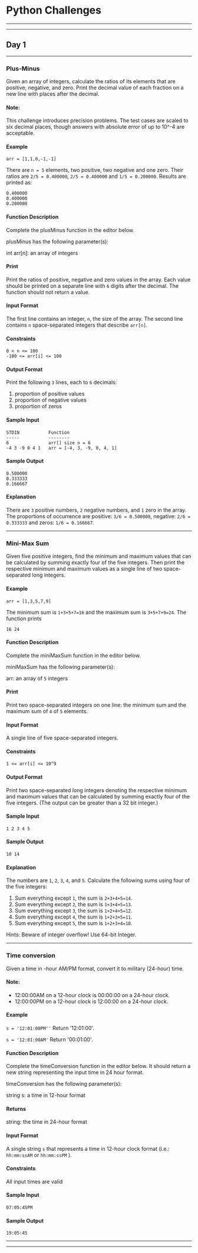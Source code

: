 # Python Challenges


___
___

## Day 1
___

### Plus-Minus
Given an array of integers, calculate the ratios of its elements that are positive, negative, and zero. Print the decimal value of each fraction on a new line with  places after the decimal.

#### Note: 
This challenge introduces precision problems. The test cases are scaled to six decimal places, though answers with absolute error of up to 10^-4 are acceptable.

#### Example
    arr = [1,1,0,-1,-1]

There are `n = 5` elements, two positive, two negative and one zero. Their ratios are `2/5 = 0.400000`, `2/5 = 0.400000` and `1/5 = 0.200000`. Results are printed as:

    0.400000
    0.400000
    0.200000

#### Function Description

Complete the plusMinus function in the editor below.

plusMinus has the following parameter(s):

int arr[n]: an array of integers

#### Print
Print the ratios of positive, negative and zero values in the array. Each value should be printed on a separate line with `6` digits after the decimal. The function should not return a value.

#### Input Format

The first line contains an integer, `n`, the size of the array.
The second line contains `n` space-separated integers that describe `arr[n]`.

#### Constraints
    0 < n <= 100
    -100 <= arr[i] <= 100

#### Output Format

Print the following `3` lines, each to `6` decimals:

1. proportion of positive values
2. proportion of negative values
3. proportion of zeros

#### Sample Input

    STDIN           Function
    -----           --------
    6               arr[] size n = 6
    -4 3 -9 0 4 1   arr = [-4, 3, -9, 0, 4, 1]

#### Sample Output

    0.500000
    0.333333
    0.166667

#### Explanation

There are `3` positive numbers, `2` negative numbers, and `1` zero in the array.
The proportions of occurrence are positive: `3/6 = 0.500000`, negative: `2/6 = 0.333333` and zeros: `1/6 = 0.166667`.

___

### Mini-Max Sum
Given five positive integers, find the minimum and maximum values that can be calculated by summing exactly four of the five integers. Then print the respective minimum and maximum values as a single line of two space-separated long integers.

#### Example

	arr = [1,3,5,7,9]
The minimum sum is `1+3+5+7=16` and the maximum sum is `3+5+7+9=24`. The function prints

	16 24
#### Function Description

Complete the miniMaxSum function in the editor below.

miniMaxSum has the following parameter(s):

arr: an array of `5` integers
#### Print

Print two space-separated integers on one line: the minimum sum and the maximum sum of `4` of `5` elements.

#### Input Format

A single line of five space-separated integers.

#### Constraints
	1 <= arr[i] <= 10^9

#### Output Format

Print two space-separated long integers denoting the respective minimum and maximum values that can be calculated by summing exactly four of the five integers. (The output can be greater than a 32 bit integer.)

#### Sample Input

	1 2 3 4 5

#### Sample Output

	10 14

#### Explanation

The numbers are `1`, `2`, `3`, `4`, and `5`. Calculate the following sums using four of the five integers:

1. Sum everything except `1`, the sum is `2+3+4+5=14`.
2. Sum everything except `2`, the sum is `1+3+4+5=13`.
3. Sum everything except `3`, the sum is `1+2+4+5=12`.
4. Sum everything except `4`, the sum is `1+2+3+5=11`.
5. Sum everything except `5`, the sum is `1+2+3+4=10`.

Hints: Beware of integer overflow! Use 64-bit Integer.
___
### Time conversion

Given a time in -hour AM/PM format, convert it to military (24-hour) time.

#### Note: 
- 12:00:00AM on a 12-hour clock is 00:00:00 on a 24-hour clock.
- 12:00:00PM on a 12-hour clock is 12:00:00 on a 24-hour clock.

#### Example

`s = '12:01:00PM''`
Return '12:01:00'.

`s = '12:01:00AM'`
Return '00:01:00'.

#### Function Description

Complete the timeConversion function in the editor below. It should return a new string representing the input time in 24 hour format.

timeConversion has the following parameter(s):

string s: a time in 12-hour format
#### Returns

string: the time in 24-hour format
#### Input Format

A single string `s` that represents a time in 12-hour clock format (i.e.: `hh:mm:ssAM` or `hh:mm:ssPM` ).

#### Constraints

All input times are valid
#### Sample Input

    07:05:45PM
#### Sample Output

    19:05:45
___
___
